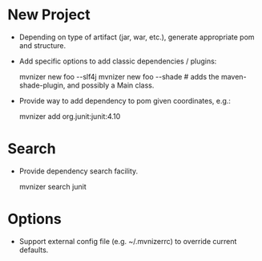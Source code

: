 # New Project

- Depending on type of artifact (jar, war, etc.), generate appropriate pom and structure.
- Add specific options to add classic dependencies / plugins:

    mvnizer new foo --slf4j
    mvnizer new foo --shade # adds the maven-shade-plugin, and possibly a Main class.
- Provide way to add dependency to pom given coordinates, e.g.:

    mvnizer add org.junit:junit:4.10
    
# Search
    
- Provide dependency search facility.

    mvnizer search junit
    

# Options    

- Support external config file (e.g. ~/.mvnizerrc) to override current defaults.

